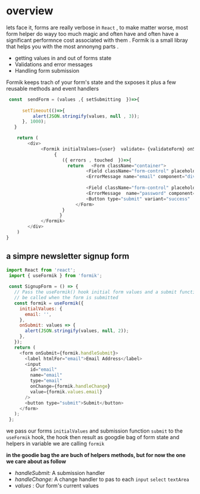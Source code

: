 
# overview

lets face it, forms  are really verbose 
in `React` , to make matter worse, 
most form helper do wayy too much magic and often 
have and often have a significant performnce cost
associated with them
.
Formik is a small libray that helps you with 
the  most annonyng parts .

-  getting values in and out of forms state 
-  Validations and error messages 
- Handling form submission 

Formik keeps trach of your form's state 
and the sxposes it plus a few reusable methods
and event handlers 


```js
 const  sendForm = (values ,{ setSubmitting  })=>{
            
      setTimeout(()=>{
          alert(JSON.stringify(values, null , 3));
      }, 1000);
   }

    return (
        <div> 
             <Formik initialValues={user}  validate= {validateForm} onSubmit= { sendForm}>
                  { 
                     ({ errors , touched  })=>{
                       return   <Form className="container">
                              <Field className="form-control" placeholder="email" type="email" name="email" />
                              <ErrorMessage name="email" component="div" /> 
                        
                              <Field className="form-control" placeholder="password" type="password" name="password"/>
                              <ErrorMessage  name="password" component="div"/>
                              <Button type="submit" variant="success"  >submit</Button>
                          </Form>
                     }
                    }
             </Formik>
        </div>
    )
}
```

## a simpre newsletter signup form

```js
import React from 'react';
 import { useFormik } from 'formik';
 
 const SignupForm = () => {
   // Pass the useFormik() hook initial form values and a submit function that will
   // be called when the form is submitted
   const formik = useFormik({
     initialValues: {
       email: '',
     },
     onSubmit: values => {
       alert(JSON.stringify(values, null, 2));
     },
   });
   return (
     <form onSubmit={formik.handleSubmit}>
       <label htmlFor="email">Email Address</label>
       <input
         id="email"
         name="email"
         type="email"
         onChange={formik.handleChange}
         value={formik.values.email}
       />
       <button type="submit">Submit</button>
     </form>
   );
 };
```
we pass our forms `initialValues` and submission function `submit` 
to the `useFormik` hook, the hook then result as googdie bag of
form state and helpers in variable we are calling `formik`

**in the goodie bag the are buch of helpers methods, but for now the one we care about as follow**
- *handleSubmit:* A submission handler
- *handleChange:* A change handler to pas to each  `input`  `select` `textArea`
- *values*  : Our form's current values



